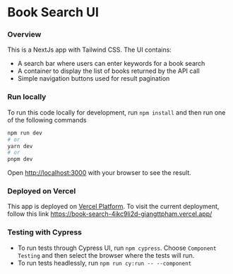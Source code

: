 # Book Search UI

### Overview

This is a NextJs app with Tailwind CSS. The UI contains:

- A search bar where users can enter keywords for a book search
- A container to display the list of books returned by the API call
- Simple navigation buttons used for result pagination

### Run locally

To run this code locally for development, run `npm install` and then run one of the following commands

```bash
npm run dev
# or
yarn dev
# or
pnpm dev
```

Open [http://localhost:3000](http://localhost:3000) with your browser to see the result.

### Deployed on Vercel

This app is deployed on [Vercel Platform](https://vercel.com/new?utm_medium=default-template&filter=next.js&utm_source=create-next-app&utm_campaign=create-next-app-readme). To visit the current deployment, follow this link https://book-search-4ikc9li2d-giangttpham.vercel.app/

### Testing with Cypress

- To run tests through Cypress UI, run `npm cypress`. Choose `Component Testing` and then select the browser where the tests will run.
- To run tests headlessly, run `npm run cy:run -- --component`
